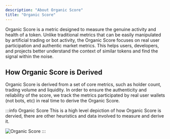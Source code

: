 ```yaml
---
description: "About Organic Score"
title: "Organic Score"
---
```


<head>
    <title>Organic Score</title>
    <meta name="twitter:card" content="summary" />
</head>

Organic Score is a metric designed to measure the genuine activity and health of a token. Unlike traditional metrics that can be easily manipulated by artificial trading or bot activity, the Organic Score focuses on real user participation and authentic market metrics. This helps users, developers, and projects better understand the context of similar tokens and find the signal within the noise.

## How Organic Score is Derived

Organic Score is derived from a set of core metrics, such as holder count, trading volume and liquidity. In order to ensure the authenticity and reliability of the score, we track the metrics participated by real user wallets (not bots, etc) in real time to derive the Organic Score.

:::info Organic Score
This is a high level depiction of how Organic Score is dervied, there are other heuristics and data involved to measure and derive it.

![Organic Score](/dev/organic-score.png)
:::